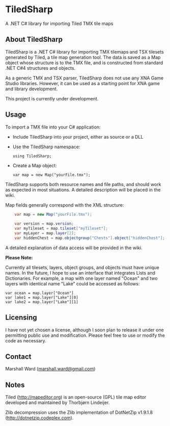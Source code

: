 TiledSharp
==========
A .NET C# library for importing Tiled TMX tile maps

About TiledSharp
----------------
TiledSharp is a .NET C# library for importing TMX tilemaps and TSX tilesets
generated by Tiled, a tile map generation tool. The data is saved as a Map
object whose structure is to the TMX file, and is constructed from standard
.NET C#4 structures and objects.

As a generic TMX and TSX parser, TiledSharp does not use any XNA Game Studio
libraries. However, it can be used as a starting point for XNA game and library
development.

This project is currently under development.

Usage
-----
To import a TMX file into your C# application:

- Include TiledSharp into your project, either as source or a DLL
- Use the TiledSharp namespace:

  `using TiledSharp;`

- Create a Map object:

  `var map = new Map("yourFile.tmx");`

TiledSharp supports both resource names and file paths, and should work as
expected in most situations. A detailed description will be placed in the wiki.

Map fields generally correspond with the XML structure:

```csharp
    var map = new Map("yourFile.tmx");
    
    var version = map.version;
    var myTileset = map.tileset["myTileset"];
    var myLayer = map.layer[2];
    var hiddenChest = map.objectgroup["Chests"].object["hiddenChest"];
```

A detailed explanation of data access will be provided in the wiki.

__Please Note:__

Currently all tilesets, layers, object groups, and objects must have
unique names. In the future, I hope to use an interface that integrates Lists
and Dictionaries. For example, a map with one layer named "Ocean" and two
layers with identical name "Lake" could be accessed as follows:

    var ocean = map.layer["Ocean"]
    var lake1 = map.layer["Lake"][0]
    var lake2 = map.layer["Lake"][1]

Licensing
---------
I have not yet chosen a license, although I soon plan to release it under
one permitting public use and modification. Please feel free to use or modify
the code as necessary.

Contact
-------
Marshall Ward (<marshall.ward@gmail.com>)

Notes
-----
Tiled (<http://mapeditor.org>) is an open-source (GPL) tile map editor
developed and maintained by Thorbjørn Lindeijer.

Zlib decompression uses the Zlib implementation of DotNetZip v1.9.1.8
(<http://dotnetzip.codeplex.com>).
